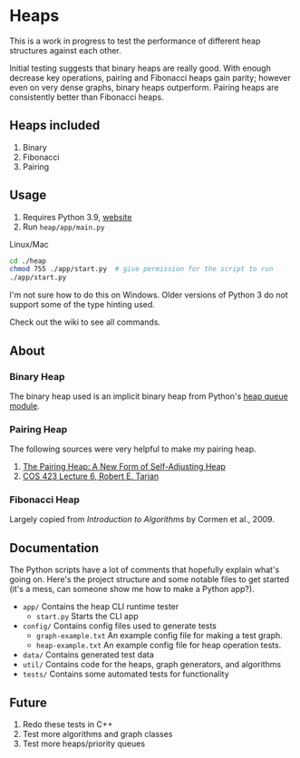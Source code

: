 # Heaps

This is a work in progress to test the performance of different heap structures against each other.

Initial testing suggests that binary heaps are really good. With enough decrease key operations, pairing and Fibonacci heaps gain parity; however even on very dense graphs, binary heaps outperform. Pairing heaps are consistently better than Fibonacci heaps.

## Heaps included

1. Binary
2. Fibonacci
3. Pairing

## Usage

1. Requires Python 3.9, [website](https://www.python.org)
2. Run `heap/app/main.py`

Linux/Mac

```zsh
cd ./heap
chmod 755 ./app/start.py  # give permission for the script to run
./app/start.py
```

I'm not sure how to do this on Windows. Older versions of Python 3 do not support some of the type hinting used.

Check out the wiki to see all commands.

## About

### Binary Heap

The binary heap used is an implicit binary heap from Python's [heap queue module](https://docs.python.org/3/library/heapq.html).

### Pairing Heap

The following sources were very helpful to make my pairing heap.

1. [The Pairing Heap: A New Form of Self-Adjusting Heap](http://www.cs.cmu.edu/afs/cs.cmu.edu/user/sleator/www/papers/pairing-heaps.pdf)
2. [COS 423 Lecture 6, Robert E. Tarjan](https://www.cs.princeton.edu/courses/archive/spr11/cos423/Lectures/Heaps.pdf)

### Fibonacci Heap

Largely copied from _Introduction to Algorithms_ by Cormen et al., 2009.

## Documentation

The Python scripts have a lot of comments that hopefully explain what's going on. Here's the project structure and some notable files to get started (it's a mess, can someone show me how to make a Python app?).

- `app/` Contains the heap CLI runtime tester
  - `start.py` Starts the CLI app
- `config/` Contains config files used to generate tests
  - `graph-example.txt` An example config file for making a test graph.
  - `heap-example.txt` An example config file for heap operation tests.
- `data/` Contains generated test data
- `util/` Contains code for the heaps, graph generators, and algorithms
- `tests/` Contains some automated tests for functionality

## Future

1. Redo these tests in C++
2. Test more algorithms and graph classes
3. Test more heaps/priority queues
